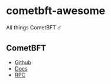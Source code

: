 # cometbft-awesome
All things CometBFT ☄️ 

## CometBFT

- [Github](https://github.com/cometbft/cometbft)
- [Docs](https://docs.cometbft.com/v0.38/)
- [RPC](https://docs.cometbft.com/v0.38/rpc/)
